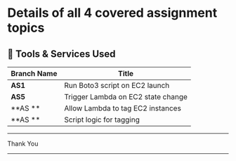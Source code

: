 # Details of all 4 covered assignment topics

## 🧰 Tools & Services Used

|Branch Name         | Title                               |
|--------------------|------------------------------------|
| **AS1**            | Run Boto3 script on EC2 launch     |
| **AS5**            | Trigger Lambda on EC2 state change |
| **AS **            | Allow Lambda to tag EC2 instances  |
| **AS **            | Script logic for tagging           |


---

Thank You

---
